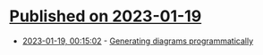 # [Published on 2023-01-19](index.md)

* [2023-01-19, 00:15:02](https://lobste.rs/s/jq667j/generating_diagrams_programmatically) - [Generating diagrams programmatically](https://terrastruct.com/blog/post/generate-diagrams-programmatically/)
